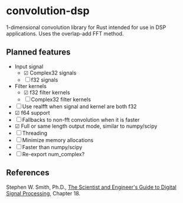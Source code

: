 # convolution-dsp

1-dimensional convolution library for Rust intended for use in DSP
applications. Uses the overlap-add FFT method.

## Planned features
- Input signal
    - ☑ Complex32 signals
    - ☐ f32 signals
- Filter kernels
    - ☑ f32 filter kernels
    - ☐ Complex32 filter kernels
- ☐ Use realfft when signal and kernel are both f32
- ☑ f64 support
- ☐ Fallbacks to non-fft convolution when it is faster
- ☑ Full or same length output mode, similar to numpy/scipy
- ☐ Threading
- ☐ Minimize memory allocations
- ☐ Faster than numpy/scipy
- ☐ Re-export num\_complex?

## References
Stephen W. Smith, Ph.D., [The Scientist and Engineer's Guide to Digital Signal Processing](https://www.analog.com/media/en/technical-documentation/dsp-book/dsp_book_Ch18.pdf), Chapter 18.
